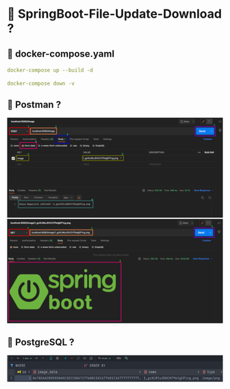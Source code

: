 # 🎯 SpringBoot-File-Update-Download ?

## 📌 docker-compose.yaml

```yaml
docker-compose up --build -d
```

```yaml
docker-compose down -v
```

## 📌 Postman ?

<img src="https://github.com/rasitesdmr/SpringBoot-File-Upload-Download/blob/master/image/str1.png">
<img src="https://github.com/rasitesdmr/SpringBoot-File-Upload-Download/blob/master/image/str2.png">

## 📌 PostgreSQL ?

<img src="https://github.com/rasitesdmr/SpringBoot-File-Upload-Download/blob/master/image/str3.png">
